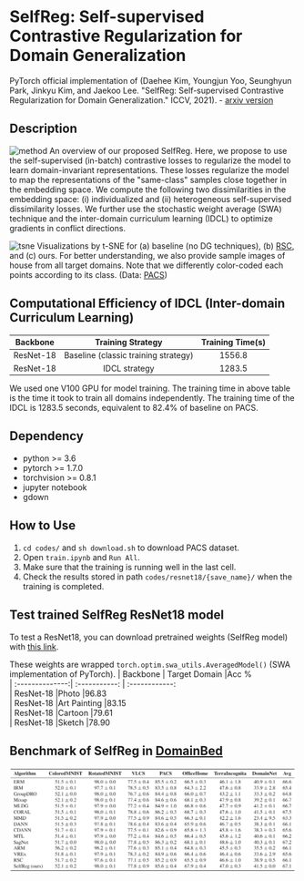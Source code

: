 # SelfReg: Self-supervised Contrastive Regularization for Domain Generalization
PyTorch official implementation of (Daehee Kim, Youngjun Yoo, Seunghyun Park, Jinkyu Kim, and Jaekoo Lee. "SelfReg: Self-supervised Contrastive Regularization for Domain Generalization." ICCV, 2021). - [arxiv version](https://arxiv.org/abs/2104.09841)

## Description
![method](https://user-images.githubusercontent.com/44395361/112263134-26ebff80-8cb2-11eb-9934-d74f44440235.png)
An overview of our proposed SelfReg. Here, we propose to use the self-supervised (in-batch) contrastive losses to regularize the model to learn domain-invariant representations. These losses regularize the model to map the representations of the "same-class" samples close together in the embedding space. We compute the following two dissimilarities in the embedding space: (i) individualized and (ii) heterogeneous self-supervised dissimilarity losses. We further use the stochastic weight average (SWA) technique and the inter-domain curriculum learning (IDCL) to optimize gradients in conflict directions.

![tsne](https://user-images.githubusercontent.com/44395361/112265547-01f98b80-8cb6-11eb-84d8-e62de4eda247.png)
Visualizations by t-SNE for (a) baseline (no DG techniques), (b) [RSC](https://arxiv.org/abs/2007.02454), and (c) ours. For better understanding, we also provide sample images of house from all target domains. Note that we differently color-coded each points according to its class. (Data: [PACS](https://domaingeneralization.github.io/#data))

## Computational Efficiency of IDCL (Inter-domain Curriculum Learning)
|Backbone| Training Strategy | Training Time(s)|
| :------:| :--------------:| :-----------: |
| ResNet-18 | Baseline (classic training strategy) |1556.8|
| ResNet-18 | IDCL strategy | 1283.5|

We used one V100 GPU for model training.
The training time in above table is the time it took to train all domains independently.
The training time of the IDCL is 1283.5 seconds, equivalent to 82.4% of baseline on PACS.


## Dependency
- python >= 3.6
- pytorch >= 1.7.0
- torchvision >= 0.8.1
- jupyter notebook
- gdown

## How to Use

1. `cd codes/` and `sh download.sh` to download PACS dataset.
2. Open `train.ipynb` and `Run All`.
3. Make sure that the training is running well in the last cell.
4. Check the results stored in path `codes/resnet18/{save_name}/` when the training is completed.

## Test trained SelfReg ResNet18 model
To test a ResNet18, you can download pretrained weights (SelfReg model) with [this link](https://drive.google.com/file/d/1sGamN3DYKGs4laosp23O4DpO-JDE5W0p/view?usp=sharing).

These weights are wrapped  `torch.optim.swa_utils.AveragedModel()` (SWA implementation of PyTorch).
| Backbone        | Target Domain |Acc %            
| :--------------:| :-----------: | :------------:  
| ResNet-18       |Photo          |96.83            
| ResNet-18       |Art Painting         |83.15            
| ResNet-18       |Cartoon        |79.61            
| ResNet-18       |Sketch            |78.90           


## Benchmark of SelfReg in [DomainBed](https://github.com/facebookresearch/DomainBed)
![domainbed](domainbed_benchmark.png)
